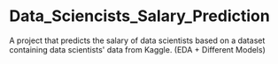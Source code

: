 # Data_Sciencists_Salary_Prediction
A project that predicts the salary of data scientists based on a dataset containing data scientists' data from Kaggle. (EDA + Different Models)
